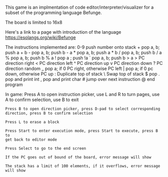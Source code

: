 This game is an implmentation of code editor/interpreter/visualizer for a subset
of the programming language Befunge.

The board is limited to 16x8

Here's a link to a page with introduction of the language
https://esolangs.org/wiki/Befunge

The instructions implemented are:
    0-9 push number onto stack
    +   pop a, b; push a + b
    -   pop a, b; push b - a
    *   pop a, b; push a * b
    /   pop a, b; push b / a
    %   pop a, b; push b % a
    !   pop a   ; push !a
    `   pop a, b; push b > a
    >   PC direction right
    <   PC direction left
    ^   PC direction up
    v   PC direction down
    ?   PC direction random
    _   pop a; if 0 PC right, otherwise PC left
    |   pop a; if 0 pc down,  otherwise PC up
    :   Duplicate top of stack
    \   Swap top of stack
    $   pop
    .   pop and print int
    ,   pop and print char
    #   jump over next instruction
    @   end program
       
In game:
    Press A to open instruction picker, use L and R to turn pages, use A to
    confirm selection, use B to exit
    
    Press B to open direction picker, press D-pad to select corresponding
    direction, press B to confirm selection
    
    Press L to erase a block
    
    Press Start to enter execution mode, press Start to execute, press B to
    get back to editor mode
    
    Press Select to go to the end screen
    
    If the PC goes out of bound of the board, error message will show
    
    The stack has a limit of 100 elements, if it overflows, error message
    will show
